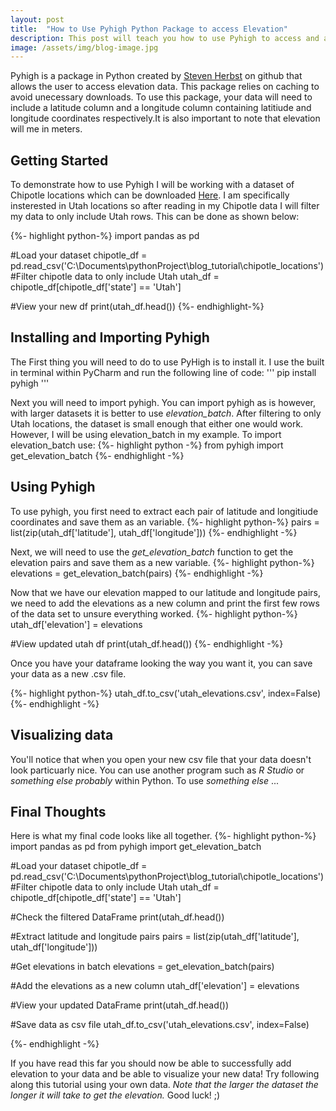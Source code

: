 ```yaml
---
layout: post
title:  "How to Use Pyhigh Python Package to access Elevation"
description: This post will teach you how to use Pyhigh to access and add elevation to your data
image: /assets/img/blog-image.jpg
---
```

<p class="intro">Pyhigh is a package in Python created by <a href="https://github.com/sgherbst" target="_blank">Steven Herbst</a> on github that allows the user to access elevation data. This package relies on caching to avoid unecessary downloads. To use this package, your data will need to include a latitude column and a longitude column containing latitiude and longitude coordinates respectively.It is also important to note that elevation will me in meters.</p>


## Getting Started

To demonstrate how to use Pyhigh I will be working with a dataset of Chipotle locations which can be downloaded [Here](https://www.kaggle.com/datasets/jeffreybraun/chipotle-locations). I am specifically insterested in Utah locations so after reading in my Chipotle data I will filter my data to only include Utah rows. This can be done as shown below:

{%- highlight python-%} 
import pandas as pd

#Load your dataset
chipotle_df = pd.read_csv('C:\\Documents\\pythonProject\\blog_tutorial\\chipotle_locations')
#Filter chipotle data to only include Utah
utah_df = chipotle_df[chipotle_df['state'] == 'Utah']

#View your new df
print(utah_df.head())
{%- endhighlight-%}


## Installing and Importing Pyhigh

The First thing you will need to do to use PyHigh is to install it. I use the built in terminal within PyCharm and run the following line of code:
'''
pip install pyhigh
'''

Next you will need to import pyhigh. You can import pyhigh as is however, with larger datasets it is better to use *elevation_batch*. After filtering to only Utah locations, the dataset is small enough that either one would work. However, I will be using elevation_batch in my example. To import elevation_batch use:
{%- highlight python -%}
from pyhigh import get_elevation_batch
{%- endhighlight -%}

## Using Pyhigh

To use pyhigh, you first need to extract each pair of latitude and longitiude coordinates and save them as an variable. 
{%- highlight python-%} 
pairs = list(zip(utah_df['latitude'], utah_df['longitude']))
{%- endhighlight -%}

Next, we will need to use the *get_elevation_batch* function to get the elevation pairs and save them as a new variable.
{%- highlight python-%} 
elevations = get_elevation_batch(pairs)
{%- endhighlight -%}

Now that we have our elevation mapped to our latitude and longitude pairs, we need to add the elevations as a new column and print the first few rows of the data set to unsure everything worked.
{%- highlight python-%} 
utah_df['elevation'] = elevations

#View updated utah df
print(utah_df.head())
{%- endhighlight -%}

Once you have your dataframe looking the way you want it, you can save your data as a new .csv file.

{%- highlight python-%} 
utah_df.to_csv('utah_elevations.csv', index=False)
{%- endhighlight -%}

## Visualizing data

You'll notice that when you open your new csv file that your data doesn't look particuarly nice. You can use another program such as *R Studio* or *something else probably* within Python. To use *something else* ...

## Final Thoughts

Here is what my final code looks like all together.
{%- highlight python-%} 
import pandas as pd
from pyhigh import get_elevation_batch

#Load your dataset
chipotle_df = pd.read_csv('C:\\Documents\\pythonProject\\blog_tutorial\\chipotle_locations')
#Filter chipotle data to only include Utah
utah_df = chipotle_df[chipotle_df['state'] == 'Utah']

#Check the filtered DataFrame
print(utah_df.head())

#Extract latitude and longitude pairs
pairs = list(zip(utah_df['latitude'], utah_df['longitude']))

#Get elevations in batch
elevations = get_elevation_batch(pairs)

#Add the elevations as a new column
utah_df['elevation'] = elevations

#View your updated DataFrame
print(utah_df.head())

#Save data as csv file
utah_df.to_csv('utah_elevations.csv', index=False)

{%- endhighlight -%} 

If you have read this far you should now be able to successfully add elevation to your data and be able to visualize your new data! Try following along this tutorial using your own data. *Note that the larger the dataset the longer it will take to get the elevation.* Good luck! ;)
